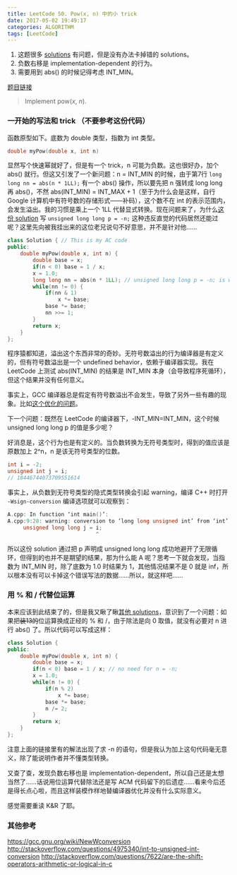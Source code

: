 ```yaml
---
title: LeetCode 50. Pow(x, n) 中的小 trick
date: 2017-05-02 19:49:17
categories: ALGORITHM
tags: [LeetCode]
---
```


1. 这题很多 [solutions](https://leetcode.com/problems/powx-n/#/solutions) 有问题，但是没有办法卡掉错的 solutions。
2. 负数右移是 implementation-dependent 的行为。
3. 需要用到 abs() 的时候记得考虑 INT_MIN。

[题目链接](https://leetcode.com/problems/powx-n/#/description)

> Implement pow(*x*, *n*).

<!--more-->
### 一开始的写法和 trick （不要参考这份代码）
函数原型如下。底数为 double 类型，指数为 int 类型。
```c++
double myPow(double x, int n)
```
显然写个快速幂就好了，但是有一个 trick，n 可能为负数。这也很好办，加个 abs() 就行。但这又引发了一个新问题：n = INT_MIN 的时候，由于第7行 `long long nn = abs(n * 1LL);` 有一个 abs() 操作，所以要先把 n 强转成 long long 再 abs()，不然 abs(INT_MIN) = INT_MAX + 1（至于为什么会是这样，自行 Google 计算机中有符号数的存储形式——补码），这个数不在 int 的表示范围内，会发生溢出。我的习惯是乘上一个 1LL 代替显式转换。现在问题来了，为什么[这份 solution](https://discuss.leetcode.com/topic/17832/non-recursive-c-log-n-solution) 写 `unsigned long long p = -n;` 这种违反直觉的代码居然还能过呢？这里先向被我挂出来的这位老兄说句不好意思，并不是针对他……
```c++
class Solution { // This is my AC code
public:
    double myPow(double x, int n) {
        double base = x;
        if(n < 0) base = 1 / x;
        x = 1.0;
        long long nn = abs(n * 1LL); // unsigned long long p = -n; is wrong!
        while(nn != 0) {
            if(nn & 1)
                x *= base;
            base *= base;
            nn >>= 1;
        }
        return x;
    }
};
```
程序猿都知道，溢出这个东西非常的奇妙。无符号数溢出的行为编译器是有定义的，但有符号数溢出是一个 undefined behavior，依赖于编译器实现。我在 LeetCode 上测试 abs(INT_MIN) 的结果是 INT_MIN 本身（会导致程序死循环），但这个结果并没有任何意义。

事实上，GCC 编译器总是假定有符号数溢出不会发生，导致了另外一些有趣的现象。比如[这个优化的问题](http://stackoverflow.com/questions/22798709/g-strict-overflow-optimization-and-warnings)。

下一个问题：既然在 LeetCode 的编译器下，-INT_MIN=INT_MIN，这个时候 unsigned long long p 的值是多少呢？

好消息是，这个行为也是有定义的。当负数转换为无符号类型时，得到的值应该是原数加上 2^n，n 是该无符号类型的位数。

```c++
int i = -2;
unsigned int j = i;
// 18446744073709551614
```

事实上，从负数到无符号类型的隐式类型转换会引起 warning，编译 C++ 时打开 `-Wsign-conversion` 编译选项就可以观察到：

```c++
A.cpp: In function ‘int main()’:
A.cpp:9:28: warning: conversion to ‘long long unsigned int’ from ‘int’ may change the sign of the result [-Wsign-conversion]
     unsigned long long j = i;
                            ^
```

所以这份 solution 通过把 p 声明成 unsigned long long 成功地避开了无限循环，但得到的也并不是期望的结果，那为什么能 A 呢？思考一下就会发现，当指数为 INT_MIN 时，除了底数为 1.0 时结果为 1，其他情况结果不是 0 就是 inf，所以根本没有可以卡掉这个错误写法的数据……所以，就这样吧……

### 用 % 和 / 代替位运算
本来应该到此结束了的，但是我又瞅了瞅[其他 solutions](https://discuss.leetcode.com/topic/3636/my-answer-using-bit-operation-c-implementation)，意识到了一个问题：如果把~~装13的~~位运算换成正经的 % 和 /，由于除法是向 0 取值，就没有必要对 n 进行 abs() 了。所以代码可以写成这样：
```c++
class Solution {
public:
    double myPow(double x, int n) {
        double base = x;
        if(n < 0) base = 1 / x; // no need for n = -n;
        x = 1.0;
        while(n != 0) {
            if(n % 2)
                x *= base;
            base *= base;
            n /= 2;
        }
        return x;
    }
};
```
注意上面的链接里有的解法出现了求 -n 的语句，但是我认为加上这句代码毫无意义，除了能说明作者并不懂类型转换。

又查了查，发现负数右移也是 implementation-dependent，所以自己还是太想当然了……话说用位运算代替除法还是写 ACM 代码留下的后遗症……看来今后还是得长点心啦，而且这样装模作样地替编译器优化并没有什么实际意义。

感觉需要重读 K&R 了耶。

### 其他参考

https://gcc.gnu.org/wiki/NewWconversion
http://stackoverflow.com/questions/4975340/int-to-unsigned-int-conversion
http://stackoverflow.com/questions/7622/are-the-shift-operators-arithmetic-or-logical-in-c